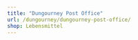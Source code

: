 ```yaml
---
title: "Dungourney Post Office"
url: /dungourney/dungourney-post-office/
shop: Lebensmittel
---
```

